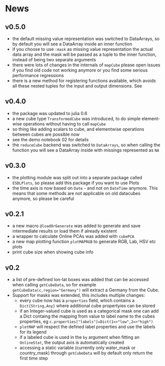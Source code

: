# News

## v0.5.0

- the default missing value representation was switched to DataArrays, so by default you will see a DataArray inside an inner function
- if you choose to use `:mask` as missing value representation the actual data array and the mask will be passed as a tuple to the inner function, instead of being two separate arguments
- there were lots of changes in the internals of `mapCube` please open issues if you find old code not working anymore or you find some serious performance regressions
- there is a new method for registering functions available, which avoids all these nested tuples for the input and output dimensions. See

## v0.4.0

- the package was updated to julia 0.6
- a new cube type `TransformedCube` was introduced, to do simple element-wise operations without having to call `mapCube`
- so thing like adding scalars to cube, and elementwise operations between cubes are possible now
- see the demo notebook 02 for details
- the `reduceCube` backend was switched to `DataArrays`, so when calling the function you will see a DataArray inside with missings represented as `NA`


## v0.3.0

- the plotting module was split out into a separate package called `ESDLPlots`, so please add this package if you want to use Plots
- the time axis is now based on `Date` - and not on `DateTime` anymore. This means that some methods are not applicable on old datacubes anymore, so please be careful

## v0.2.1

* a new macro `@loadOrGenerate` was added to generate and save intermediate results or load them if already existent
* a wrapper to calculate Online PCAs was added with `cubePCA`
* a new map plotting function `plotMAPRGB` to generate RGB, Lab, HSV etc plots
* print cube size when showing cube info  

## v0.2

* a list of pre-defined lon-lat boxes was added that can be accessed when calling `getCubeData`, so for example `getCubeData(c,region="Germany")` will extract a Germany from the Cube.
* Support for masks was extended, this includes multiple changes:
  - every cube now has a `properties` field, which contains a `Dict{String,Any}` where additional cube propertyies can be stored
  - if an Integer-valued cube is used as a categorical mask one can add a Dict containg the mapping from value to label name to the cubes properties, eg `c.properties["labels"]=Dict(1=>"low",2=>"high")`
  - `plotMAP` will respect the defined label properties and use the labels for its legend
  - if a labeled cube is used in the `by` argument when fitting an `OnlineStat`, the output axis is automatically created
  - accessing a static variable (currently only water_mask or country_mask) through `getCubeData` will by default only return the first time step
